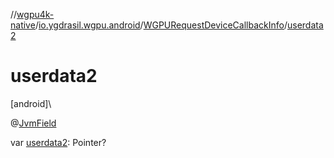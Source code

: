 //[wgpu4k-native](../../../index.md)/[io.ygdrasil.wgpu.android](../index.md)/[WGPURequestDeviceCallbackInfo](index.md)/[userdata2](userdata2.md)

# userdata2

[android]\

@[JvmField](https://kotlinlang.org/api/core/kotlin-stdlib/kotlin.jvm/-jvm-field/index.html)

var [userdata2](userdata2.md): Pointer?